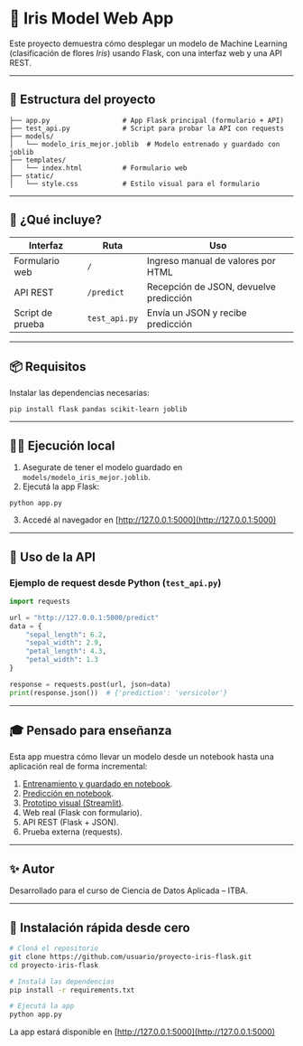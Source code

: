 
# 🧠 Iris Model Web App

Este proyecto demuestra cómo desplegar un modelo de Machine Learning (clasificación de flores *Iris*) usando Flask, con una interfaz web y una API REST.

---

## 🚀 Estructura del proyecto

```
├── app.py                  # App Flask principal (formulario + API)
├── test_api.py             # Script para probar la API con requests
├── models/
│   └── modelo_iris_mejor.joblib  # Modelo entrenado y guardado con joblib
├── templates/
│   └── index.html          # Formulario web
├── static/
│   └── style.css           # Estilo visual para el formulario
```

---

## 🧪 ¿Qué incluye?

| Interfaz         | Ruta           | Uso                                 |
|------------------|----------------|--------------------------------------|
| Formulario web   | `/`            | Ingreso manual de valores por HTML   |
| API REST         | `/predict`     | Recepción de JSON, devuelve predicción |
| Script de prueba | `test_api.py`  | Envía un JSON y recibe predicción    |

---

## 📦 Requisitos

Instalar las dependencias necesarias:

```
pip install flask pandas scikit-learn joblib
```

---

## 🧑‍💻 Ejecución local

1. Asegurate de tener el modelo guardado en `models/modelo_iris_mejor.joblib`.
2. Ejecutá la app Flask:

```
python app.py
```

3. Accedé al navegador en [http://127.0.0.1:5000](http://127.0.0.1:5000)

---

## 📡 Uso de la API

### Ejemplo de request desde Python (`test_api.py`)

```python
import requests

url = "http://127.0.0.1:5000/predict"
data = {
    "sepal_length": 6.2,
    "sepal_width": 2.9,
    "petal_length": 4.3,
    "petal_width": 1.3
}

response = requests.post(url, json=data)
print(response.json())  # {'prediction': 'versicolor'}
```

---

## 🎓 Pensado para enseñanza

Esta app muestra cómo llevar un modelo desde un notebook hasta una aplicación real de forma incremental:

1. [Entrenamiento y guardado en notebook](https://colab.research.google.com/drive/1obfnUN9vHLPNcC6U_JmYhvHBTwBN7Af5).
2. [Predicción en notebook](https://colab.research.google.com/drive/1bTmAV8yLe9W3GKpjs4FSvBW9X2uN0c36).
3. [Prototipo visual (Streamlit)](https://iris-svm.streamlit.app/).
4. Web real (Flask con formulario).
5. API REST (Flask + JSON).
6. Prueba externa (requests).

---

## ✨ Autor

Desarrollado para el curso de Ciencia de Datos Aplicada – ITBA.


---

## 🔁 Instalación rápida desde cero

```bash
# Cloná el repositorio
git clone https://github.com/usuario/proyecto-iris-flask.git
cd proyecto-iris-flask

# Instalá las dependencias
pip install -r requirements.txt

# Ejecutá la app
python app.py
```

La app estará disponible en [http://127.0.0.1:5000](http://127.0.0.1:5000)
